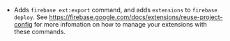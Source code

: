 - Adds `firebase ext:export` command, and adds `extensions` to `firebase deploy`. See https://firebase.google.com/docs/extensions/reuse-project-config for more infomation on how to manage your extensions with these commands.